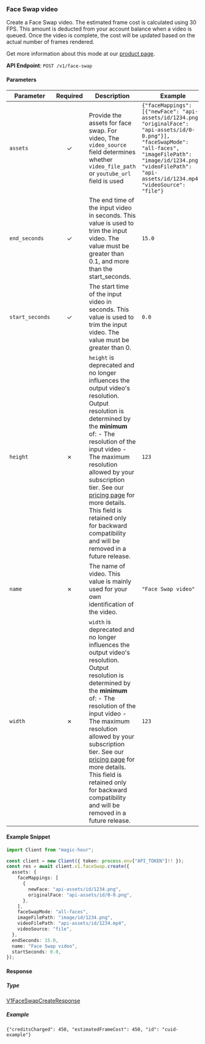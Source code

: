 
### Face Swap video <a name="create"></a>

Create a Face Swap video. The estimated frame cost is calculated using 30 FPS. This amount is deducted from your account balance when a video is queued. Once the video is complete, the cost will be updated based on the actual number of frames rendered.
  
Get more information about this mode at our [product page](https://magichour.ai/products/face-swap).
  

**API Endpoint**: `POST /v1/face-swap`

#### Parameters

| Parameter | Required | Description | Example |
|-----------|:--------:|-------------|--------|
| `assets` | ✓ | Provide the assets for face swap. For video, The `video_source` field determines whether `video_file_path` or `youtube_url` field is used | `{"faceMappings": [{"newFace": "api-assets/id/1234.png", "originalFace": "api-assets/id/0-0.png"}], "faceSwapMode": "all-faces", "imageFilePath": "image/id/1234.png", "videoFilePath": "api-assets/id/1234.mp4", "videoSource": "file"}` |
| `end_seconds` | ✓ | The end time of the input video in seconds. This value is used to trim the input video. The value must be greater than 0.1, and more than the start_seconds. | `15.0` |
| `start_seconds` | ✓ | The start time of the input video in seconds. This value is used to trim the input video. The value must be greater than 0. | `0.0` |
| `height` | ✗ | `height` is deprecated and no longer influences the output video's resolution.  Output resolution is determined by the **minimum** of: - The resolution of the input video - The maximum resolution allowed by your subscription tier. See our [pricing page](https://magichour.ai/pricing) for more details.  This field is retained only for backward compatibility and will be removed in a future release. | `123` |
| `name` | ✗ | The name of video. This value is mainly used for your own identification of the video. | `"Face Swap video"` |
| `width` | ✗ | `width` is deprecated and no longer influences the output video's resolution.  Output resolution is determined by the **minimum** of: - The resolution of the input video - The maximum resolution allowed by your subscription tier. See our [pricing page](https://magichour.ai/pricing) for more details.  This field is retained only for backward compatibility and will be removed in a future release. | `123` |

#### Example Snippet

```typescript
import Client from "magic-hour";

const client = new Client({ token: process.env["API_TOKEN"]!! });
const res = await client.v1.faceSwap.create({
  assets: {
    faceMappings: [
      {
        newFace: "api-assets/id/1234.png",
        originalFace: "api-assets/id/0-0.png",
      },
    ],
    faceSwapMode: "all-faces",
    imageFilePath: "image/id/1234.png",
    videoFilePath: "api-assets/id/1234.mp4",
    videoSource: "file",
  },
  endSeconds: 15.0,
  name: "Face Swap video",
  startSeconds: 0.0,
});

```

#### Response

##### Type
[V1FaceSwapCreateResponse](/src/types/v1-face-swap-create-response.ts)

##### Example
`{"creditsCharged": 450, "estimatedFrameCost": 450, "id": "cuid-example"}`
